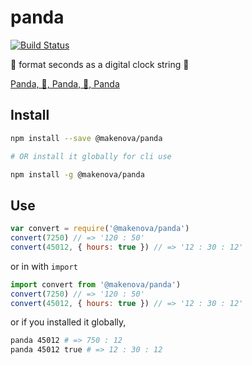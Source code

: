 # panda

[![Build Status](https://travis-ci.org/makenova/panda.svg?branch=master)](https://travis-ci.org/makenova/panda)

🐼 format seconds as a digital clock string 🐼

[Panda, 🐼, Panda, 🐼, Panda](http://genius.com/Desiigner-panda-lyrics)

## Install

```sh
npm install --save @makenova/panda

# OR install it globally for cli use

npm install -g @makenova/panda
```

## Use

```js
var convert = require('@makenova/panda')
convert(7250) // => '120 : 50'
convert(45012, { hours: true }) // => '12 : 30 : 12'
```

or in with `import`

```js
import convert from '@makenova/panda')
convert(7250) // => '120 : 50'
convert(45012, { hours: true }) // => '12 : 30 : 12'
```

or if you installed it globally,

```sh
panda 45012 # => 750 : 12
panda 45012 true # => 12 : 30 : 12
```
